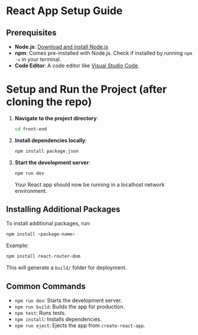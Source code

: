 # React App Setup Guide

## Prerequisites

- **Node.js**: [Download and install Node.js](https://nodejs.org/)
- **npm**: Comes pre-installed with Node.js. Check if installed by running `npm -v` in your terminal.
- **Code Editor**: A code editor like [Visual Studio Code](https://code.visualstudio.com/).

# Setup and Run the Project (after cloning the repo)
1. **Navigate to the project directory**:

   ```bash
   cd front-end
   ```

2. **Install dependencies locally**:

   ```bash
   npm install package.json
   ```

3. **Start the development server**:

   ```bash
   npm run dev
   ```

   Your React app should now be running in a localhost network environment.


## Installing Additional Packages

To install additional packages, run:

```bash
npm install <package-name>
```

Example:

```bash
npm install react-router-dom
```

This will generate a `build/` folder for deployment.

## Common Commands

- `npm run dev`: Starts the development server.
- `npm run build`: Builds the app for production.
- `npm test`: Runs tests.
- `npm install`: Installs dependencies.
- `npm run eject`: Ejects the app from `create-react-app`.
